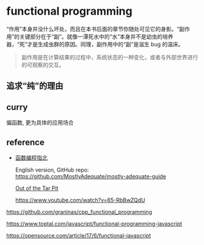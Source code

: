 # functional programming

“作用”本身并没什么坏处，而且在本书后面的章节你随处可见它的身影。“副作用”的关键部分在于“副”。就像一潭死水中的“水”本身并不是幼虫的培养器，“死”才是生成虫群的原因。同理，副作用中的“副”是滋生 bug 的温床。

> 副作用是在计算结果的过程中，系统状态的一种变化，或者与外部世界进行的可观察的交互。

## 追求“纯”的理由

## curry

偏函数, 更为具体的应用场合

## reference

- [函数编程指北](https://llh911001.gitbooks.io/mostly-adequate-guide-chinese/content/)

  English version, GitHub repo: https://github.com/MostlyAdequate/mostly-adequate-guide

  [Out of the Tar Pit](http://curtclifton.net/papers/MoseleyMarks06a.pdf)

  https://www.youtube.com/watch?v=65-RbBwZQdU

https://github.com/graninas/cpp_functional_programming

https://www.toptal.com/javascript/functional-programming-javascript

https://opensource.com/article/17/6/functional-javascript

